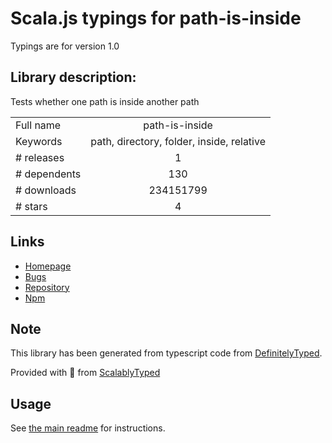 
# Scala.js typings for path-is-inside

Typings are for version 1.0

## Library description:
Tests whether one path is inside another path

|                    |                 |
| ------------------ | :-------------: |
| Full name          | path-is-inside |
| Keywords           | path, directory, folder, inside, relative |
| # releases         | 1 |
| # dependents       | 130 |
| # downloads        | 234151799 |
| # stars            | 4 |

## Links
- [Homepage](https://github.com/domenic/path-is-inside#readme)
- [Bugs](https://github.com/domenic/path-is-inside/issues)
- [Repository](https://github.com/domenic/path-is-inside)
- [Npm](https://www.npmjs.com/package/path-is-inside)
    


## Note
This library has been generated from typescript code from [DefinitelyTyped](https://definitelytyped.org).

Provided with :purple_heart: from [ScalablyTyped](https://github.com/oyvindberg/ScalablyTyped)

## Usage
See [the main readme](../../readme.md) for instructions.


